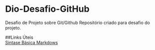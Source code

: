   # Dio-Desafio-GitHub  
Desafio de Projeto sobre Git/Github
Repositório criado para desafio do projeto.                                                       

##Links  Úteis    
[Sintase Básica Markdows](https://www.markdownguide.org/getting-started/)
